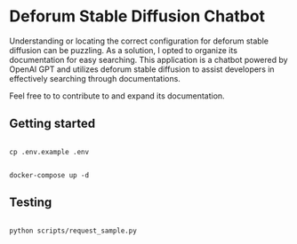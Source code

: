 # Deforum Stable Diffusion Chatbot
Understanding or locating the correct configuration for deforum stable diffusion can be puzzling. As a solution, I opted to organize its documentation for easy searching. This application is a chatbot powered by OpenAI GPT and utilizes deforum stable diffusion to assist developers in effectively searching through documentations.

Feel free to to contribute to and expand its documentation.

## Getting started

```

cp .env.example .env

```

```

docker-compose up -d

```

## Testing

```

python scripts/request_sample.py

```